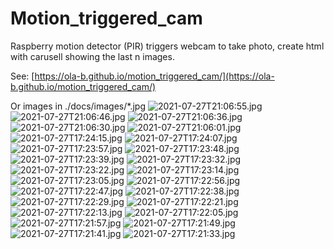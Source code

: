 # Motion_triggered_cam
Raspberry motion detector (PIR) triggers webcam to take photo, create html with carusell showing the last n images.

See: [https://ola-b.github.io/motion_triggered_cam/](https://ola-b.github.io/motion_triggered_cam/)


Or images in ./docs/images/*.jpg
![2021-07-27T21:06:55.jpg](https://github.com/Ola-B/motion_triggered_cam/blob/main/docs/images/2021-07-27T21:06:55.jpg "2021-07-27T21:06:55.jpg")
![2021-07-27T21:06:46.jpg](https://github.com/Ola-B/motion_triggered_cam/blob/main/docs/images/2021-07-27T21:06:46.jpg "2021-07-27T21:06:46.jpg")
![2021-07-27T21:06:36.jpg](https://github.com/Ola-B/motion_triggered_cam/blob/main/docs/images/2021-07-27T21:06:36.jpg "2021-07-27T21:06:36.jpg")
![2021-07-27T21:06:30.jpg](https://github.com/Ola-B/motion_triggered_cam/blob/main/docs/images/2021-07-27T21:06:30.jpg "2021-07-27T21:06:30.jpg")
![2021-07-27T21:06:01.jpg](https://github.com/Ola-B/motion_triggered_cam/blob/main/docs/images/2021-07-27T21:06:01.jpg "2021-07-27T21:06:01.jpg")
![2021-07-27T17:24:15.jpg](https://github.com/Ola-B/motion_triggered_cam/blob/main/docs/images/2021-07-27T17:24:15.jpg "2021-07-27T17:24:15.jpg")
![2021-07-27T17:24:07.jpg](https://github.com/Ola-B/motion_triggered_cam/blob/main/docs/images/2021-07-27T17:24:07.jpg "2021-07-27T17:24:07.jpg")
![2021-07-27T17:23:57.jpg](https://github.com/Ola-B/motion_triggered_cam/blob/main/docs/images/2021-07-27T17:23:57.jpg "2021-07-27T17:23:57.jpg")
![2021-07-27T17:23:48.jpg](https://github.com/Ola-B/motion_triggered_cam/blob/main/docs/images/2021-07-27T17:23:48.jpg "2021-07-27T17:23:48.jpg")
![2021-07-27T17:23:39.jpg](https://github.com/Ola-B/motion_triggered_cam/blob/main/docs/images/2021-07-27T17:23:39.jpg "2021-07-27T17:23:39.jpg")
![2021-07-27T17:23:32.jpg](https://github.com/Ola-B/motion_triggered_cam/blob/main/docs/images/2021-07-27T17:23:32.jpg "2021-07-27T17:23:32.jpg")
![2021-07-27T17:23:22.jpg](https://github.com/Ola-B/motion_triggered_cam/blob/main/docs/images/2021-07-27T17:23:22.jpg "2021-07-27T17:23:22.jpg")
![2021-07-27T17:23:14.jpg](https://github.com/Ola-B/motion_triggered_cam/blob/main/docs/images/2021-07-27T17:23:14.jpg "2021-07-27T17:23:14.jpg")
![2021-07-27T17:23:05.jpg](https://github.com/Ola-B/motion_triggered_cam/blob/main/docs/images/2021-07-27T17:23:05.jpg "2021-07-27T17:23:05.jpg")
![2021-07-27T17:22:56.jpg](https://github.com/Ola-B/motion_triggered_cam/blob/main/docs/images/2021-07-27T17:22:56.jpg "2021-07-27T17:22:56.jpg")
![2021-07-27T17:22:47.jpg](https://github.com/Ola-B/motion_triggered_cam/blob/main/docs/images/2021-07-27T17:22:47.jpg "2021-07-27T17:22:47.jpg")
![2021-07-27T17:22:38.jpg](https://github.com/Ola-B/motion_triggered_cam/blob/main/docs/images/2021-07-27T17:22:38.jpg "2021-07-27T17:22:38.jpg")
![2021-07-27T17:22:29.jpg](https://github.com/Ola-B/motion_triggered_cam/blob/main/docs/images/2021-07-27T17:22:29.jpg "2021-07-27T17:22:29.jpg")
![2021-07-27T17:22:21.jpg](https://github.com/Ola-B/motion_triggered_cam/blob/main/docs/images/2021-07-27T17:22:21.jpg "2021-07-27T17:22:21.jpg")
![2021-07-27T17:22:13.jpg](https://github.com/Ola-B/motion_triggered_cam/blob/main/docs/images/2021-07-27T17:22:13.jpg "2021-07-27T17:22:13.jpg")
![2021-07-27T17:22:05.jpg](https://github.com/Ola-B/motion_triggered_cam/blob/main/docs/images/2021-07-27T17:22:05.jpg "2021-07-27T17:22:05.jpg")
![2021-07-27T17:21:57.jpg](https://github.com/Ola-B/motion_triggered_cam/blob/main/docs/images/2021-07-27T17:21:57.jpg "2021-07-27T17:21:57.jpg")
![2021-07-27T17:21:49.jpg](https://github.com/Ola-B/motion_triggered_cam/blob/main/docs/images/2021-07-27T17:21:49.jpg "2021-07-27T17:21:49.jpg")
![2021-07-27T17:21:41.jpg](https://github.com/Ola-B/motion_triggered_cam/blob/main/docs/images/2021-07-27T17:21:41.jpg "2021-07-27T17:21:41.jpg")
![2021-07-27T17:21:33.jpg](https://github.com/Ola-B/motion_triggered_cam/blob/main/docs/images/2021-07-27T17:21:33.jpg "2021-07-27T17:21:33.jpg")
